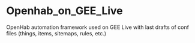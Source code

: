 # Openhab_on_GEE_Live
OpenHab automation framework used on GEE Live with last drafts of conf files (things, items, sitemaps, rules, etc.)